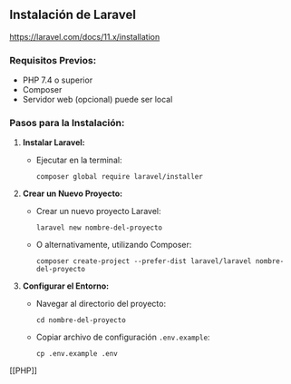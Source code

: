 ## Instalación de Laravel

https://laravel.com/docs/11.x/installation

### Requisitos Previos:
- PHP 7.4 o superior
- Composer
- Servidor web (opcional) puede ser local

### Pasos para la Instalación:

1. **Instalar Laravel:**
   - Ejecutar en la terminal:
     ```
     composer global require laravel/installer
     ```

2. **Crear un Nuevo Proyecto:**
   - Crear un nuevo proyecto Laravel:
     ```
     laravel new nombre-del-proyecto
     ```
   - O alternativamente, utilizando Composer:
     ```
     composer create-project --prefer-dist laravel/laravel nombre-del-proyecto
     ```

3. **Configurar el Entorno:**
   - Navegar al directorio del proyecto:
     ```
     cd nombre-del-proyecto
     ```
   - Copiar archivo de configuración `.env.example`:
     ```
     cp .env.example .env
     ```

[[PHP]]
